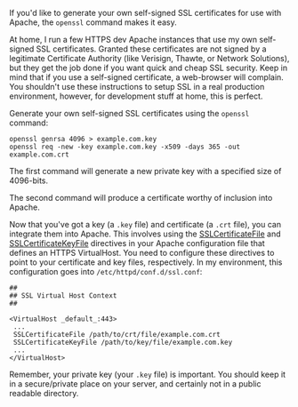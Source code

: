 If you'd like to generate your own self-signed SSL certificates for use with Apache, the `openssl` command makes it easy.

At home, I run a few HTTPS dev Apache instances that use my own self-signed SSL certificates.  Granted these certificates are not signed by a legitimate Certificate Authority (like Verisign, Thawte, or Network Solutions), but they get the job done if you want quick and cheap SSL security.  Keep in mind that if you use a self-signed certificate, a web-browser will complain.  You shouldn't use these instructions to setup SSL in a real production environment, however, for development stuff at home, this is perfect.

Generate your own self-signed SSL certificates using the `openssl` command:

```
openssl genrsa 4096 > example.com.key
openssl req -new -key example.com.key -x509 -days 365 -out example.com.crt
```

The first command will generate a new private key with a specified size of 4096-bits.

The second command will produce a certificate worthy of inclusion into Apache.

Now that you've got a key (a `.key` file) and certificate (a `.crt` file), you can integrate them into Apache.  This involves using the [SSLCertificateFile](http://httpd.apache.org/docs/2.2/mod/mod_ssl.html#sslcertificatefile) and [SSLCertificateKeyFile](http://httpd.apache.org/docs/2.2/mod/mod_ssl.html#sslcertificatekeyfile) directives in your Apache configuration file that defines an HTTPS VirtualHost.  You need to configure these directives to point to your certificate and key files, respectively.  In my environment, this configuration goes into `/etc/httpd/conf.d/ssl.conf`:

```
##
## SSL Virtual Host Context
##

<VirtualHost _default_:443>
 ...
 SSLCertificateFile /path/to/crt/file/example.com.crt
 SSLCertificateKeyFile /path/to/key/file/example.com.key
 ...
</VirtualHost>
```

Remember, your private key (your `.key` file) is important.  You should keep it in a secure/private place on your server, and certainly not in a public readable directory.

<!--- tags: apache, security, ssl -->